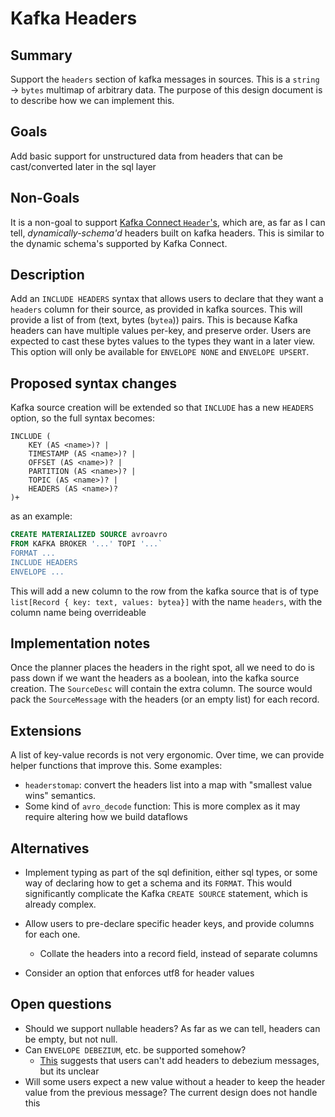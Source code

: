 # Kafka Headers

## Summary

Support the `headers` section of kafka messages in sources. This is a `string` -> `bytes` multimap of arbitrary
data. The purpose of this design document is to describe how we can implement this.

## Goals

Add basic support for unstructured data from headers that can be cast/converted later
in the sql layer

## Non-Goals

It is a non-goal to support
[Kafka Connect `Header`'s](https://kafka.apache.org/20/javadoc/index.html?org/apache/kafka/connect/header/Header.html),
which are, as far as I can tell, _dynamically-schema'd_ headers built on kafka headers. This is similar to the
dynamic schema's supported by Kafka Connect.


## Description

Add an `INCLUDE HEADERS` syntax that allows users to declare that they want a `headers` column for their source,
as provided in kafka sources. This will provide a list of from (text, bytes (`bytea`)) pairs. This is because
Kafka headers can have multiple values per-key, and preserve order.
Users are expected to cast these bytes values to the types they want in a later view.
This option will only be available for `ENVELOPE NONE` and `ENVELOPE UPSERT`.

## Proposed syntax changes

Kafka source creation will be extended so that `INCLUDE` has a new `HEADERS` option, so the full
syntax becomes:

```
INCLUDE (
    KEY (AS <name>)? |
    TIMESTAMP (AS <name>)? |
    OFFSET (AS <name>)? |
    PARTITION (AS <name>)? |
    TOPIC (AS <name>)? |
    HEADERS (AS <name>)?
)+
```
as an example:
```sql
CREATE MATERIALIZED SOURCE avroavro
FROM KAFKA BROKER '...' TOPI '...`
FORMAT ...
INCLUDE HEADERS
ENVELOPE ...
```

This will add a new column to the row from the kafka source that is of type
`list[Record { key: text, values: bytea}]` with the name `headers`, with
the column name being overrideable

## Implementation notes

Once the planner places the headers in the right spot, all we need to do is pass down if we want the headers as a boolean,
into the kafka source creation. The `SourceDesc` will contain the extra column. The source would pack the `SourceMessage`
with the headers (or an empty list) for each record.

## Extensions

A list of key-value records is not very ergonomic. Over time, we can provide helper functions that improve this.
Some examples:

- `headerstomap`: convert the headers list into a map with "smallest value wins" semantics.
- Some kind of `avro_decode` function: This is more complex as it may require altering how we build dataflows

## Alternatives

- Implement typing as part of the sql definition, either sql types, or some way of declaring how to get a schema
and its `FORMAT`. This would significantly complicate the Kafka `CREATE SOURCE` statement, which is already complex.

- Allow users to pre-declare specific header keys, and provide columns for each one.

  - Collate the headers into a record field, instead of separate columns

- Consider an option that enforces utf8 for header values

## Open questions

- Should we support nullable headers? As far as we can tell, headers can be empty, but not null.
- Can `ENVELOPE DEBEZIUM`, etc. be supported somehow?
  - [This](https://debezium.io/documentation/reference/1.0/configuration/event-flattening.html#_adding_metadata_fields_to_the_header)
  suggests that users can't add headers to debezium messages, but its unclear
- Will some users expect a new value without a header to keep the header value from the previous message? The current design does not handle this
